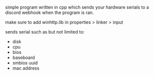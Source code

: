 simple program written in cpp which sends your hardware serials to a discord webhook when the program is ran.

make sure to add winhttp.lib in properties > linker > input

sends serial such as but not limited to:
- disk
- cpu
- bios
- baseboard
- smbios uuid
- mac address
